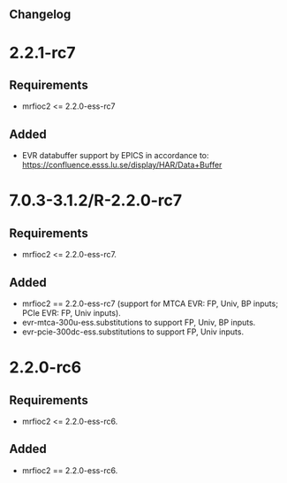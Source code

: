 Changelog
--

# 2.2.1-rc7
## Requirements
- mrfioc2 <= 2.2.0-ess-rc7
## Added
- EVR databuffer support by EPICS in accordance to: https://confluence.esss.lu.se/display/HAR/Data+Buffer

# 7.0.3-3.1.2/R-2.2.0-rc7
## Requirements
- mrfioc2 <= 2.2.0-ess-rc7.
## Added
- mrfioc2 == 2.2.0-ess-rc7 (support for MTCA EVR: FP, Univ, BP inputs; PCIe EVR: FP, Univ inputs).
- evr-mtca-300u-ess.substitutions to support FP, Univ, BP inputs.
- evr-pcie-300dc-ess.substitutions to support FP, Univ inputs.

# 2.2.0-rc6
## Requirements
- mrfioc2 <= 2.2.0-ess-rc6.
## Added
- mrfioc2 == 2.2.0-ess-rc6.
